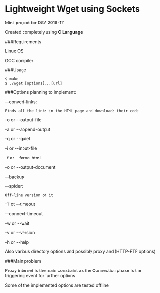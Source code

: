# Lightweight Wget using Sockets

Mini-project for DSA 2016-17

Created completely using **C Language**

###Requirements

Linux OS

GCC compiler

###Usage

```
$ make
$ ./wget [options]...[url]
```

###Options planning to implement:

--convert-links:

    Finds all the links in the HTML page and downloads their code

-o or --output-file

-a or --append-output

-q or --quiet

-i or --input-file

-f or --force-html

-o or --output-document

--backup

--spider:

    Off-line version of it

-T ot --timeout

--connect-timeout

-w or --wait

-v or --version

-h or --help

Also various directory options and possibly proxy and (HTTP-FTP options)

###Main problem

Proxy internet is the main constraint as the Connection phase is the triggering event for further options

Some of the implemented options are tested offline



